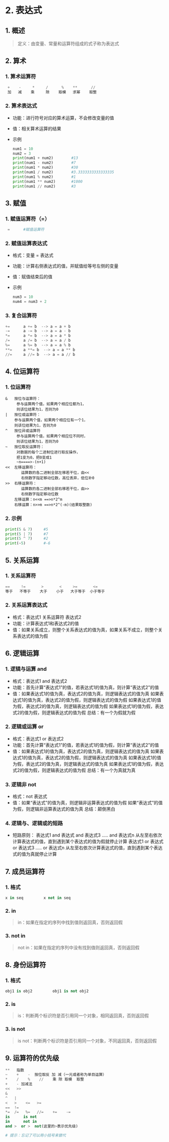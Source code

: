 # 2. 表达式

## 1. 概述

> 定义：由变量、常量和运算符组成的式子称为表达式

## 2. 算术

### 1. 算术运算符

```python
 +    -     *     /      %    **      //
 加   减    乘     除    取模   求幂    取整
```

### 2. 算术表达式

+ 功能：进行符号对应的算术运算，不会修改变量的值

+ 值：相关算术运算的结果

+ 示例

  ```python
  num1 = 10
  num2 = 3
  print(num1 + num2)		#13
  print(num1 - num2)		#7
  print(num1 * num2)		#30
  print(num1 / num2)		#3.3333333333333335
  print(num1 % num2)		#1
  print(num1 ** num2)		#1000
  print(num1 // num2)		#3
  ```

## 3. 赋值

### 1. 赋值运算符（=）

```python
 =      #赋值运算符
```

### 2. 赋值运算表达式

+ 格式：变量 = 表达式

+ 功能：计算右侧表达式的值，并赋值给等号左侧的变量

+ 值：赋值结束后的值

+ 示例

  ```python
  num3 = 10
  num4 = num3 + 2
  ```

### 3. 复合运算符

```python
+= 		a += b  --> a = a + b
-= 		a -= b  --> a = a - b
*=		a *= b  --> a = a * b
/=	 	a /= b  --> a = a / b
%=		a %= b  --> a = a % b
**=		a **= b  --> a = a ** b
//=		a //= b  --> a = a // b
```

## 4. 位运算符

### 1. 位运算符

```
&   按位与运算符：
     参与运算两个值，如果两个相应位都为1，
     则该位结果为1，否则为0
|   按位或运算符：
    参与运算两个值，如果两个相应位有一个1，
    则该位结果为1，否则为0
^   按位异或运算符
     参与运算两个值，如果两个相应位不同时，
     则该位结果为1，否则为0
~   按位取反运算符：
     对数据的每个二进制位进行取反操作，
     把1变为0，把0变成1
     ~n====>-(n+1)
<<  左移运算符：
       运算数的各二进制全部左移若干位，由<<
       右侧数字指定移动位数，高位丢弃，低位补0
>>  右移运算符：
       运算数的各二进制全部右移若干位，由>>
       右侧数字指定移动位数
	左移运算：n<<m ==>n*2^m
	右移运算：n>>m ==>n*2^(-m)(结果取整数)
```

### 2. 示例

```python
print(5 & 7)     #5
print(5 | 7)     #7
print(5 ^ 7)     #2
print(~5)        #-6
```

## 5. 关系运算

### 1. 关系运算符

```python
==     !=       >       <     >=       <=
等于   不等于    大于    小于   大于等于  小于等于
```

### 2. 关系运算表达式

+ 格式：表达式1  关系运算符  表达式2
+ 功能：计算表达式1和表达式2的值
+ 值：如果关系成立，则整个关系表达式的值为真，如果关系不成立，则整个关系表达式的值为假

## 6. 逻辑运算

### 1. 逻辑与运算 and

+ 格式：表达式1 and 表达式2
+ 功能：首先计算“表达式1”的值，若表达式1的值为真，则计算“表达式2”的值
+ 值：如果表达式1的值为真，表达式2的值为真，则逻辑表达式的值为真
          如果表达式1的值为真，表达式2的值为假，则逻辑表达式的值为假
          如果表达式1的值为假，表达式2的值为真，则逻辑表达式的值为假
          如果表达式1的值为假，表达式2的值为假，则逻辑表达式的值为假
          总结：有一个为假就为假 

### 2. 逻辑或运算 or

+ 格式：表达式1 or 表达式2
+  功能：首先计算“表达式1”的值，若表达式1的值为假，则计算“表达式2”的值
+ 值：如果表达式1的值为真，表达式2的值为真，则逻辑表达式的值为真
          如果表达式1的值为真，表达式2的值为假，则逻辑表达式的值为真
          如果表达式1的值为假，表达式2的值为真，则逻辑表达式的值为真
          如果表达式1的值为假，表达式2的值为假，则逻辑表达式的值为假
          总结：有一个为真就为真

### 3. 逻辑非  not

+  格式：not  表达式
+  值：如果“表达式”的值为真，则逻辑非运算表达式的值为假
          如果“表达式”的值为假，则逻辑非运算表达式的值为真
          总结：颠倒黑白

### 4. 逻辑与、逻辑或的短路

+ 短路原则：
      表达式1 and 表达式 and 表达式3 ..... and 表达式n
      从左至右依次计算表达式的值，直到遇到某个表达式的值为假就停止计算
      表达式1 or 表达式 or 表达式3 ..... or 表达式n
      从左至右依次计算表达式的值，直到遇到某个表达式的值为真就停止计算

## 7. 成员运算符

### 1. 格式

```python
x in seq         x not in seq
```

### 2. in

>in：如果在指定的序列中找到值则返回真，否则返回假

### 3. not in

> not in：如果在指定的序列中没有找到值则返回真，否则返回假

## 8. 身份运算符

### 1. 格式

```python
obj1 is obj2         obj1 is not obj2
```

### 2. is

> is：判断两个标识符是否引用同一个对象，相同返回真，否则返回假

### 3. is not

> is not：判断两个标识符是否引用同一个对象，不同返回真，否则返回假

## 9. 运算符的优先级

```python
**   指数									    
~    +    -  按位取反 加 减（一元或者称为单目运算）		
*    /    %    //    乘 除 取模  取整
+    - 加减法
<<   >>
&
^   |
<   >    <=   >=
==  != 
*=  /=   %=   //=    +=    -=
is      is not
in      not in
and >  or >  not(这里的>表示优先级)

# 提示：忘记了可以用小括号来替代
```

